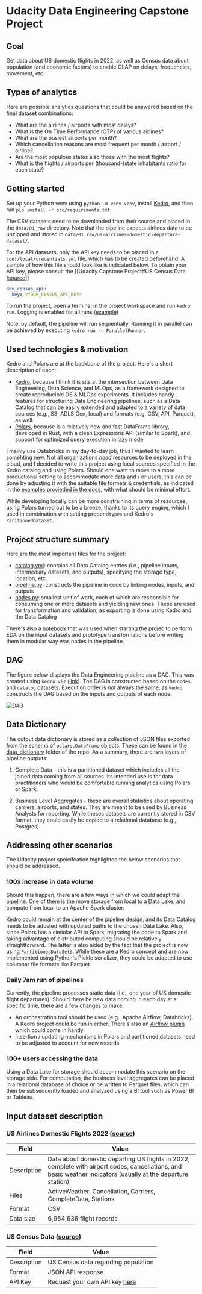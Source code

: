 # Udacity Data Engineering Capstone Project

## Goal
Get data about US domestic flights in 2022, as well as Census data about population (and economic factors) to enable OLAP on delays, frequencies, movement, etc.

## Types of analytics
Here are possible analytics questions that could be answered based on the final dataset combinations:
- What are the airlines / airports with most delays?
- What is the On Time Performance (OTP) of various airlines?
- What are the busiest airports per month?
- Which cancellation reasons are most frequent per month / airport / airline?
- Are the most populous states also those with the most flights?
- What is the flights / airports per (thousand-)state inhabitants ratio for each state?

## Getting started
Set up your Python venv using `python -m venv venv`, install [Kedro](https://pypi.org/project/kedro/), and then run `pip install -r src/requirements.txt`.

The CSV datasets need to be downloaded from their source and placed in the `data/01_raw` directory. Note that the pipeline expects airlines data to be unzipped and stored in `data/01_raw/us-airlines-domestic-departure-dataset/`.

For the API datasets, only the API key needs to be placed in a `conf/local/credentials.yml` file, which has to be created beforehand. A sample of how this file should look like is indicated below. To obtain your API key, please consult the [[Udacity Capstone Project#US Census Data ([source](https://www.faa.gov/airports/engineering/aircraft_char_database/data)]]

```yaml
dev_census_api:
  key: <YOUR_CENSUS_API_KEY>
```

To run the project, open a terminal in the project workspace and run `kedro run`. Logging is enabled for all runs ([example](docs/data_dictionary/example_run_log.info))

Note: by default, the pipeline will run sequentially. Running it in parallel can be achieved by executing `kedro run -r ParallelRunner`.

## Used technologies & motivation
Kedro and Polars are at the backbone of the project. Here's a short description of each:

- [Kedro](https://kedro.org/), because I think it is sits at the intersection between Data Engineering, Data Science, and MLOps, as a framework designed to create reproducible DS & MLOps experiments. It includes handy features for structuring Data Engineering pipelines, such as a Data Catalog that can be easily extended and adapted to a variety of data sources (e.g., S3, ADLS Gen, local) and formats (e.g, CSV, API, Parquet), as well.
- [Polars](https://www.pola.rs/), because is a relatively new and fast DataFrame library, developed in Rust, with a clean Expressions API (similar to Spark), and support for optimized query execution in lazy mode

I mainly use Databricks in my day-to-day job, thus I wanted to learn somehting new. Not all organizations *need* resources to be deployed in the cloud, and I decided to write this project using local sources specified in the Kedro catalog and using Polars. Should one want to move to a more productional setting to accommodate more data and / or users, this can be done by adjusting it with the suitable file formats & credentials, as indicated in the [examples provieded in the docs](https://docs.kedro.org/en/stable/data/data_catalog.html#use-the-data-catalog-with-the-yaml-api), with what should be minimal effort.

While developing locally can be more constraining in terms of resources, using Polars turned out to be a breeze, thanks to its query engine, which I used in combination with setting proper `dtypes` and Kedro's `ParitionedDataSet`.

## Project structure summary
Here are the most important files for the project:

- [catalog.yml](conf/base/catalog.yml): contains all Data Catalog entries (i.e., pipeline inputs, intermediary datasets, and outputs), specifying the storage type, location, etc.
- [pipeline.py](src/udacity_de_capstone/pipelines/data_engineering/pipeline.py): constructs the pipeline in code by linking nodes, inputs, and outputs
- [nodes.py](src/udacity_de_capstone/pipelines/data_engineering/nodes.py): smallest unit of work, each of which are responsible for consuming one or more datasets and yielding new ones. These are used for transformation and validation, as exporting is done using Kedro and the Data Catalog

There's also a [notebook](notebooks/eda.ipynb) that was used when starting the projec to perform EDA on the input datasets and prototype transformations before writing them in modular way was nodes in the pipeline.

## DAG
The figure below displays the Data Engineering pipeline as a DAG. This was created using `kedro viz` ([link](https://github.com/kedro-org/kedro-viz)). The DAG is constructed based on the `nodes` and `catalog` datasets. Execution order is *not* always the same, as `kedro` constructs the DAG based on the inputs and outputs of each node.

![DAG](images/dag.svg?raw=true&sanitize=true "DAG")

## Data Dictionary
The output data dictionary is stored as a collection of JSON files exported from the schema of `polars.DataFrame` objects. These can be found in the [data_dictionary](docs/data_dictionary/) folder of the repo. As a summary, there are two layers of pipeline outputs:

1. Complete Data - this is a partitioned dataset which includes all the joined data coming from all sources. Its intended use is for data practitioners who would be comfortable running analytics using Polars or Spark.

2. Business Level Aggregates - these are overall statistics about operating carriers, airports, and states. They are meant to be used by Business Analysts for reporting. While theses datasets are currently stored in CSV format, they could easily be copied to a relational database (e.g., Postgres).

## Addressing other scenarios
The Udacity project speicifcation highlighted the below scenarios that should be addressed. 

### 100x increase in data volume
Should this happen, there are a few ways in which we could adapt the pipeline. One of them is the move storage from local to a Data Lake, and compute from local to an Apache Spark cluster.

Kedro could remain at the center of the pipeline design, and its Data Catalog needs to be adusted with updated paths to the chosen Data Lake. Also, since Polars has a simiolar API to Spark, migrating the code to Spark and taking advantage of distributed computing should be relatively straightforward. The latter is also aided by the fact that the project is now using `PartitionedDataSet`s. While these are a Kedro concept and are now implemented using Python's Pickle serializer, they could be adapted to use columnar file formats like Parquet.

### Daily 7am run of pipelines
Currently, the pipeline processes static data (i.e., one year of US domestic flight departures). Should there be new data coming in each day at a specific time, there are a few changes to make:

- An orchestration tool should be used (e.g., Apache Airflow, Databricks). A Kedro project could be run in either. There's also an [Airflow plugin](https://github.com/quantumblacklabs/kedro-airflow) which could come in handy
- Insertion / updating mechanisms in Polars and partitioned datasets need to be adjusted to account for new records

### 100+ users accessing the data
Using a Data Lake for storage should accommodate this scenario on the storage side. For computation, the business level aggregates can be placed in a relational database of choice or be written to Parquet files, which can then be subsequently loaded and analyzed using a BI tool such as Power BI or Tableau.

## Input dataset description
<!-- ### Aircraft Characteristics Data ([source](https://www.faa.gov/airports/engineering/aircraft_char_database/data(https://www.faa.gov/airports/engineering/aircraft_char_database/data)))
| Field       | Value                                                                |
| ----------- | -------------------------------------------------------------------- |
| Description | Technical specifications of aircraft known to the FAA                |
| Format      | CSV                                                                  | -->

### US Airlines Domestic Flights 2022 ([source](https://www.kaggle.com/datasets/jl8771/2022-us-airlines-domestic-departure-data))
| Field       | Value                                                                                                                                                         |
| ----------- | ------------------------------------------------------------------------------------------------------------------------------------------------------------- |
| Description | Data about domestic departing US flights in 2022, complete with airport codes, cancellations, and basic weather indicators (usually at the departure station) |
| Files       | ActiveWeather, Cancellation, Carriers, CompleteData, Stations                                                                                                 |
| Format      | CSV                                                                                                                                                           |
| Data size   | 6,954,636 flight records

### US Census Data ([source](https://www.census.gov/data/developers/data-sets/popest-popproj.html))
| Field       | Value                                                                        |
| ----------- | ---------------------------------------------------------------------------- |
| Description | US Census data regarding population                                          |
| Format      | JSON API response                                                            |
| API Key     | Request your own API key [here](https://api.census.gov/data/key_signup.html) |

<!-- ### Airport Data ([source](https://github.com/davidmegginson/ourairports-data))
| Field       | Value                                                                   |
| ----------- | ----------------------------------------------------------------------- |
| Description | Detailed airport data, with more fields than in the US airlines dataset |
| Format      | CSV                                                                     |
 -->
